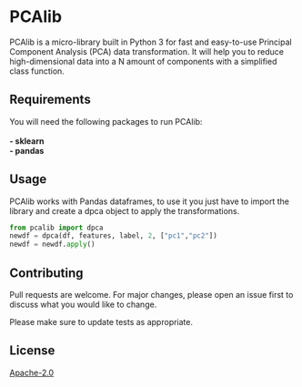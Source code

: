 # PCAlib
PCAlib is a micro-library built in Python 3 for fast and easy-to-use Principal Component Analysis (PCA) data transformation. It will help you to reduce high-dimensional data into a N amount of components with a simplified class function.

## Requirements
You will need the following packages to run PCAlib:
<br>
<br><b>- sklearn</b><br>
<b>- pandas</b>

## Usage
PCAlib works with Pandas dataframes, to use it you just have to import the library and create a dpca object to apply the transformations.<br>

```python
from pcalib import dpca
newdf = dpca(df, features, label, 2, ["pc1","pc2"])
newdf = newdf.apply()
```
## Contributing
Pull requests are welcome. For major changes, please open an issue first to discuss what you would like to change.

Please make sure to update tests as appropriate.

## License
[Apache-2.0](https://opensource.org/licenses/Apache-2.0)
